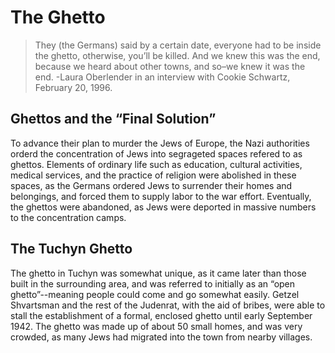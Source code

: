 # The Ghetto

> They (the Germans) said by a certain date, everyone had to be inside the ghetto, otherwise, you’ll be killed. And we knew this was the end, because we heard about other towns, and so–we knew it was the end.
-Laura Oberlender in an interview with Cookie Schwartz, February 20, 1996. 


## Ghettos and the “Final Solution”

To advance their plan to murder the Jews of Europe, the Nazi authorities orderd the concentration of Jews into segrageted spaces refered to as ghettos. Elements of ordinary life such as education, cultural activities, medical services, and the practice of religion were abolished in these spaces, as the Germans ordered Jews to surrender their homes and belongings, and forced them to supply labor to the war effort. Eventually, the ghettos were abandoned, as Jews were deported in massive numbers to the concentration camps.



## The Tuchyn Ghetto

The ghetto in Tuchyn was somewhat unique, as it came later than those built in the surrounding area, and was referred to initially as an “open ghetto”--meaning people could come and go somewhat easily. Getzel Shvartsman and the rest of the Judenrat, with the aid of bribes, were able to stall the establishment of a formal, enclosed ghetto until early September 1942. The ghetto was made up of about 50 small homes, and was very crowded, as many Jews had migrated into the town from nearby villages.
